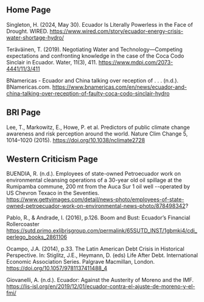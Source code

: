 ## Home Page

Singleton, H. (2024, May 30). Ecuador Is Literally Powerless in the Face of Drought. WIRED.
https://www.wired.com/story/ecuador-energy-crisis-water-shortage-hydro/

Teräväinen, T. (2019). Negotiating Water and Technology—Competing expectations and confronting knowledge in the case of the Coca Codo Sinclair in Ecuador. Water, 11(3), 411. 
https://www.mdpi.com/2073-4441/11/3/411

BNamericas - Ecuador and China talking over reception of . . . (n.d.). BNamericas.com. 
https://www.bnamericas.com/en/news/ecuador-and-china-talking-over-reception-of-faulty-coca-codo-sinclair-hydro


## BRI Page

Lee, T., Markowitz, E., Howe, P. et al. Predictors of public climate change awareness and risk perception around the world. Nature Clim Change 5, 1014–1020 (2015). https://doi.org/10.1038/nclimate2728 

## Western Criticism Page

BUENDIA, R. (n.d.). Employees of state-owned Petroecuador work on environmental cleansing operations of a 30-year old oil spillage at the Rumipamba commune, 200 mt from the Auca Sur 1 oil well --operated by US Chevron Texaco in the Seventies.
https://www.gettyimages.com/detail/news-photo/employees-of-state-owned-petroecuador-work-on-environmental-news-photo/878498342?

Pablo, R., & Andrade, I. (2016), p.126. Boom and Bust: Ecuador’s Financial Rollercoaster
https://sutd.primo.exlibrisgroup.com/permalink/65SUTD_INST/1gbmki4/cdi_perlego_books_2861106

Ocampo, J.A. (2014), p.33. The Latin American Debt Crisis in Historical Perspective. In: Stiglitz, J.E., Heymann, D. (eds) Life After Debt. International Economic Association Series. Palgrave Macmillan, London.
https://doi.org/10.1057/9781137411488_4

Giovanelli, A. (n.d.). Ecuador: Against the Austerity of Moreno and the IMF.
https://lis-isl.org/en/2019/12/01/ecuador-contra-el-ajuste-de-moreno-y-el-fmi/
